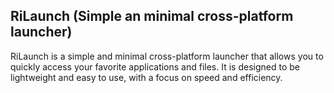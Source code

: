 ## RiLaunch (Simple an minimal cross-platform launcher)

RiLaunch is a simple and minimal cross-platform launcher that allows you to quickly access your favorite applications and files. It is designed to be lightweight and easy to use, with a focus on speed and efficiency.
